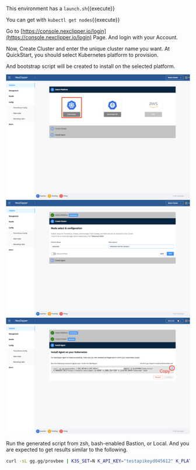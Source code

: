 This environment has a `launch.sh`{{execute}}

You can get with `kubectl get nodes`{{execute}}


Go to [https://console.nexclipper.io/login](https://console.nexclipper.io/login) Page. And login with your Account.

Now, Create Cluster and enter the unique cluster name you want. At QuickStart, you should select Kubernetes platform to provision.  

And bootstrap script will be created to install on the selected platform.

![img](./assets/nc-step1.png)
![img](./assets/nc-step2.png)
![img](./assets/nc-step3.png)

Run the generated script from zsh, bash-enabled Bastion, or Local. And you are expected to get results similar to the following.  

```sh
curl -sL gg.gg/provbee | K3S_SET=N K_API_KEY="testapikeyd045612" K_PLATFORM="kubernetes" K_MANAGER_URL="https://console.nexclipper.io:8090" K_ZONE_ID="338" K_CLUSTER_NAME="katacoda" bash
```